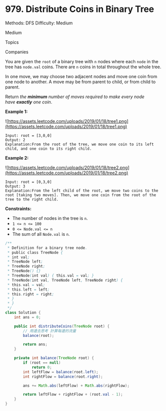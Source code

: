 # 979. Distribute Coins in Binary Tree

Methods: DFS
Difficulty: Medium

Medium

Topics

Companies

You are given the `root` of a binary tree with `n` nodes where each `node` in the tree has `node.val` coins. There are `n` coins in total throughout the whole tree.

In one move, we may choose two adjacent nodes and move one coin from one node to another. A move may be from parent to child, or from child to parent.

Return *the **minimum** number of moves required to make every node have **exactly** one coin*.

**Example 1:**

![https://assets.leetcode.com/uploads/2019/01/18/tree1.png](https://assets.leetcode.com/uploads/2019/01/18/tree1.png)

```
Input: root = [3,0,0]
Output: 2
Explanation:From the root of the tree, we move one coin to its left child, and one coin to its right child.

```

**Example 2:**

![https://assets.leetcode.com/uploads/2019/01/18/tree2.png](https://assets.leetcode.com/uploads/2019/01/18/tree2.png)

```
Input: root = [0,3,0]
Output: 3
Explanation:From the left child of the root, we move two coins to the root [taking two moves]. Then, we move one coin from the root of the tree to the right child.

```

**Constraints:**

- The number of nodes in the tree is `n`.
- `1 <= n <= 100`
- `0 <= Node.val <= n`
- The sum of all `Node.val` is `n`.

```java
/**
 * Definition for a binary tree node.
 * public class TreeNode {
 * int val;
 * TreeNode left;
 * TreeNode right;
 * TreeNode() {}
 * TreeNode(int val) { this.val = val; }
 * TreeNode(int val, TreeNode left, TreeNode right) {
 * this.val = val;
 * this.left = left;
 * this.right = right;
 * }
 * }
 */
class Solution {
    int ans = 0;

    public int distributeCoins(TreeNode root) {
        // 用邊去思考 計算每邊的流量
        balance(root);

        return ans;
    }

    private int balance(TreeNode root) {
        if (root == null)
            return 0;
        int leftFlow = balance(root.left);
        int rightFlow = balance(root.right);

        ans += Math.abs(leftFlow) + Math.abs(rightFlow);

        return leftFlow + rightFlow + (root.val - 1);
    }
}
```